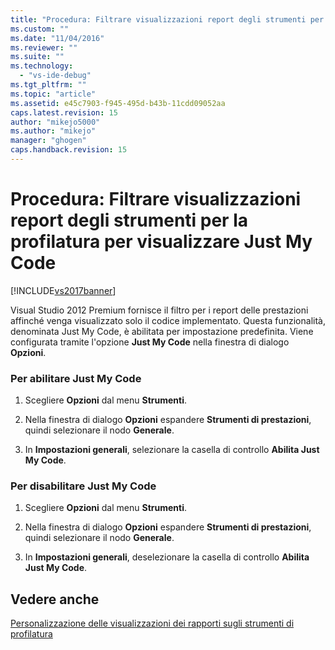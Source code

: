 ```yaml
---
title: "Procedura: Filtrare visualizzazioni report degli strumenti per la profilatura per visualizzare Just My Code | Microsoft Docs"
ms.custom: ""
ms.date: "11/04/2016"
ms.reviewer: ""
ms.suite: ""
ms.technology: 
  - "vs-ide-debug"
ms.tgt_pltfrm: ""
ms.topic: "article"
ms.assetid: e45c7903-f945-495d-b43b-11cdd09052aa
caps.latest.revision: 15
author: "mikejo5000"
ms.author: "mikejo"
manager: "ghogen"
caps.handback.revision: 15
---
```

# Procedura: Filtrare visualizzazioni report degli strumenti per la profilatura per visualizzare Just My Code
[!INCLUDE[vs2017banner](../code-quality/includes/vs2017banner.md)]

Visual Studio 2012 Premium fornisce il filtro per i report delle prestazioni affinché venga visualizzato solo il codice implementato.  Questa funzionalità, denominata Just My Code, è abilitata per impostazione predefinita.  Viene configurata tramite l'opzione **Just My Code** nella finestra di dialogo **Opzioni**.  
  
### Per abilitare Just My Code  
  
1.  Scegliere **Opzioni** dal menu **Strumenti**.  
  
2.  Nella finestra di dialogo **Opzioni** espandere **Strumenti di prestazioni**, quindi selezionare il nodo **Generale**.  
  
3.  In **Impostazioni generali**, selezionare la casella di controllo **Abilita Just My Code**.  
  
### Per disabilitare Just My Code  
  
1.  Scegliere **Opzioni** dal menu **Strumenti**.  
  
2.  Nella finestra di dialogo **Opzioni** espandere **Strumenti di prestazioni**, quindi selezionare il nodo **Generale**.  
  
3.  In **Impostazioni generali**, deselezionare la casella di controllo **Abilita Just My Code**.  
  
## Vedere anche  
 [Personalizzazione delle visualizzazioni dei rapporti sugli strumenti di profilatura](../profiling/customizing-performance-tools-report-views.md)